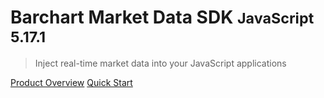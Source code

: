# Barchart Market Data SDK <small>JavaScript 5.17.1</small>

> Inject real-time market data into your JavaScript applications

[Product Overview](/content/product_overview)
[Quick Start](/content/quick_start)
